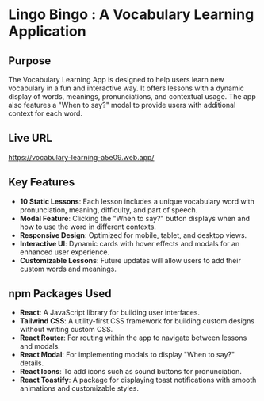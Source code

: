 # Lingo Bingo : A Vocabulary Learning Application

## Purpose
The Vocabulary Learning App is designed to help users learn new vocabulary in a fun and interactive way. It offers lessons with a dynamic display of words, meanings, pronunciations, and contextual usage. The app also features a "When to say?" modal to provide users with additional context for each word.

## Live URL
https://vocabulary-learning-a5e09.web.app/

## Key Features
- **10 Static Lessons**: Each lesson includes a unique vocabulary word with pronunciation, meaning, difficulty, and part of speech.
- **Modal Feature**: Clicking the "When to say?" button displays when and how to use the word in different contexts.
- **Responsive Design**: Optimized for mobile, tablet, and desktop views.
- **Interactive UI**: Dynamic cards with hover effects and modals for an enhanced user experience.
- **Customizable Lessons**: Future updates will allow users to add their custom words and meanings.

## npm Packages Used
- **React**: A JavaScript library for building user interfaces.
- **Tailwind CSS**: A utility-first CSS framework for building custom designs without writing custom CSS.
- **React Router**: For routing within the app to navigate between lessons and modals.
- **React Modal**: For implementing modals to display "When to say?" details.
- **React Icons**: To add icons such as sound buttons for pronunciation.
- **React Toastify**: A package for displaying toast notifications with smooth animations and customizable styles.
